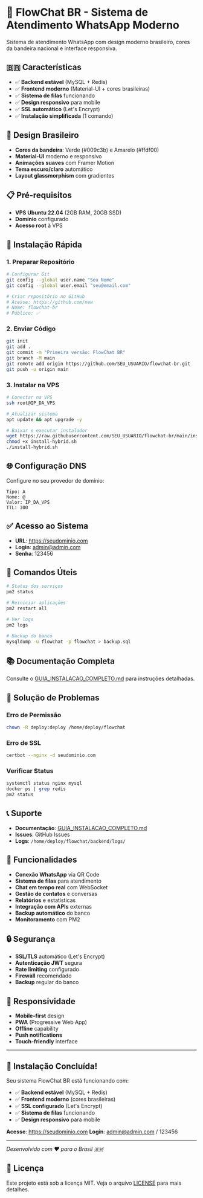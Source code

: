 # 🚀 FlowChat BR - Sistema de Atendimento WhatsApp Moderno

Sistema de atendimento WhatsApp com design moderno brasileiro, cores da bandeira nacional e interface responsiva.

## 🇧🇷 Características

- ✅ **Backend estável** (MySQL + Redis)
- ✅ **Frontend moderno** (Material-UI + cores brasileiras)
- ✅ **Sistema de filas** funcionando
- ✅ **Design responsivo** para mobile
- ✅ **SSL automático** (Let's Encrypt)
- ✅ **Instalação simplificada** (1 comando)

## 🎨 Design Brasileiro

- **Cores da bandeira**: Verde (#009c3b) e Amarelo (#ffdf00)
- **Material-UI** moderno e responsivo
- **Animações suaves** com Framer Motion
- **Tema escuro/claro** automático
- **Layout glassmorphism** com gradientes

## 📋 Pré-requisitos

- **VPS Ubuntu 22.04** (2GB RAM, 20GB SSD)
- **Domínio** configurado
- **Acesso root** à VPS

## 🚀 Instalação Rápida

### 1. Preparar Repositório
```bash
# Configurar Git
git config --global user.name "Seu Nome"
git config --global user.email "seu@email.com"

# Criar repositório no GitHub
# Acesse: https://github.com/new
# Nome: flowchat-br
# Público: ✅
```

### 2. Enviar Código
```bash
git init
git add .
git commit -m "Primeira versão: FlowChat BR"
git branch -M main
git remote add origin https://github.com/SEU_USUARIO/flowchat-br.git
git push -u origin main
```

### 3. Instalar na VPS
```bash
# Conectar na VPS
ssh root@IP_DA_VPS

# Atualizar sistema
apt update && apt upgrade -y

# Baixar e executar instalador
wget https://raw.githubusercontent.com/SEU_USUARIO/flowchat-br/main/install-hybrid.sh
chmod +x install-hybrid.sh
./install-hybrid.sh
```

## 🌐 Configuração DNS

Configure no seu provedor de domínio:
```
Tipo: A
Nome: @
Valor: IP_DA_VPS
TTL: 300
```

## ✅ Acesso ao Sistema

- **URL**: https://seudominio.com
- **Login**: admin@admin.com
- **Senha**: 123456

## 🔧 Comandos Úteis

```bash
# Status dos serviços
pm2 status

# Reiniciar aplicações
pm2 restart all

# Ver logs
pm2 logs

# Backup do banco
mysqldump -u flowchat -p flowchat > backup.sql
```

## 📚 Documentação Completa

Consulte o [GUIA_INSTALACAO_COMPLETO.md](GUIA_INSTALACAO_COMPLETO.md) para instruções detalhadas.

## 🚨 Solução de Problemas

### Erro de Permissão
```bash
chown -R deploy:deploy /home/deploy/flowchat
```

### Erro de SSL
```bash
certbot --nginx -d seudominio.com
```

### Verificar Status
```bash
systemctl status nginx mysql
docker ps | grep redis
pm2 status
```

## 📞 Suporte

- **Documentação**: [GUIA_INSTALACAO_COMPLETO.md](GUIA_INSTALACAO_COMPLETO.md)
- **Issues**: GitHub Issues
- **Logs**: `/home/deploy/flowchat/backend/logs/`

## 🎯 Funcionalidades

- **Conexão WhatsApp** via QR Code
- **Sistema de filas** para atendimento
- **Chat em tempo real** com WebSocket
- **Gestão de contatos** e conversas
- **Relatórios** e estatísticas
- **Integração com APIs** externas
- **Backup automático** do banco
- **Monitoramento** com PM2

## 🔒 Segurança

- **SSL/TLS** automático (Let's Encrypt)
- **Autenticação JWT** segura
- **Rate limiting** configurado
- **Firewall** recomendado
- **Backup** regular do banco

## 📱 Responsividade

- **Mobile-first** design
- **PWA** (Progressive Web App)
- **Offline** capability
- **Push notifications**
- **Touch-friendly** interface

---

## 🎉 Instalação Concluída!

Seu sistema FlowChat BR está funcionando com:
- ✅ **Backend estável** (MySQL + Redis)
- ✅ **Frontend moderno** (cores brasileiras)
- ✅ **SSL configurado** (Let's Encrypt)
- ✅ **Sistema de filas** funcionando
- ✅ **Design responsivo** para mobile

**Acesse**: https://seudominio.com
**Login**: admin@admin.com / 123456

---

*Desenvolvido com ❤️ para o Brasil 🇧🇷*

## 📄 Licença

Este projeto está sob a licença MIT. Veja o arquivo [LICENSE](LICENSE) para mais detalhes. 